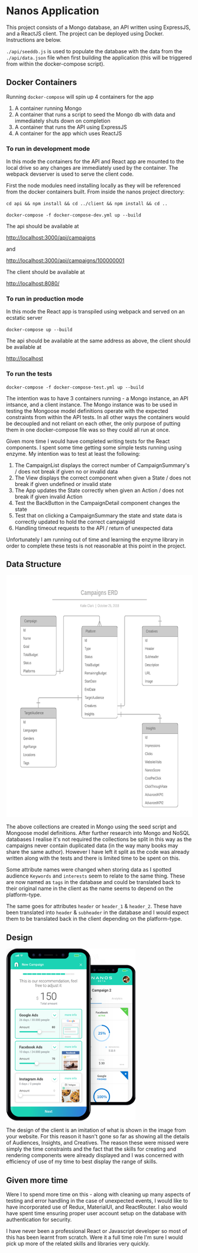 # Nanos Application

This project consists of a Mongo database, an API written using ExpressJS, and a ReactJS client. The 
project can be deployed using Docker. Instructions are below.

`./api/seeddb.js` is used to populate the database with the data from the `./api/data.json` file when 
first building the application (this will be triggered from within the docker-compose script).


## Docker Containers
Running `docker-compose` will spin up 4 containers for the app
1. A container running Mongo
2. A container that runs a script to seed the Mongo db with data and immediately shuts down on completion
3. A container that runs the API using ExpressJS
4. A container for the app which uses ReactJS

### To run in development mode
In this mode the containers for the API and React app are mounted to the local drive so any changes are 
immediately used by the container. The webpack devserver is used to serve the client code.

First the node modules need installing locally as they will be referenced from the docker containers
built. From inside the nanos project directory:

`cd api && npm install && cd ../client && npm install && cd ..`

`docker-compose -f docker-compose-dev.yml up --build`

The api should be available at

[http://localhost:3000/api/campaigns](http://localhost:3000/api/campaigns)

and

[http://localhost:3000/api/campaigns/100000001](http://localhost:3000/api/campaigns/100000001)

The client should be available at 

[http://localhost:8080/](http://localhost:8080/)

### To run in production mode
In this mode the React app is transpiled using webpack and served on an ecstatic server

`docker-compose up --build` 

The api should be available at the same address as above, the client should be available at 

[http://localhost](http://localhost)


### To run the tests

`docker-compose -f docker-compose-test.yml up --build`

The intention was to have 3 containers running - a Mongo instance, an API intsance, and a client 
instance. The Mongo instance was to be used in testing the Mongoose model definitions operate with the 
expected constraints from within the API tests. In all other ways the containers would be decoupled and 
not reliant on each other, the only purpose of putting them in one docker-compose file was so they could
all run at once.

Given more time I would have completed writing tests for the React components. I spent some time getting 
some simple tests running using enzyme. My intention was to test at least the following:
1. The CampaignList displays the correct number of CampaignSummary's / does not break if given no or 
invalid data
2. The View displays the correct component when given a State / does not break if given undefined or 
invalid state
3. The App updates the State correctly when given an Action / does not break if given invalid Action
4. Test the BackButton in the CampaignDetail component changes the state
5. Test that on clicking a CampaignSummary the state and state data is correctly updated to hold the 
correct campaignId
6. Handling timeout requests to the API / return of unexpected data

Unfortunately I am running out of time and learning the enzyme library in order to complete these tests 
is not reasonable at this point in the project.

## Data Structure
<img src="nanosCampaignERD.png" width="720px" height="655px" />

The above collections are created in Mongo using the seed script and Mongoose model definitions. After 
further research into Mongo and NoSQL databases I realise it's not required the collections be split in 
this way as the campaigns never contain duplicated data (in the way many books may share the same author). 
However I have left it split as the code was already written along with the tests and there is limited
time to be spent on this. 

Some attribute names were changed when storing data as I spotted audience `Keywords` and `interests` seem to 
relate to the same thing. These are now named as `tags` in the database and could be translated back to
their original name in the client as the name seems to depend on the platform-type.

The same goes for attributes `header` or `header_1` & `header_2`. These have been translated into `header` & 
`subheader` in the database and I would expect them to be translated back in the client depending on the
platform-type.

## Design

<img src="double-phones.png" width="350px" height="466px" />

The design of the client is an imitation of what is shown in the image from your website. For 
this reason it hasn't gone so far as showing all the details of Audiences, Insights, and Creatives. The
reason these were missed were simply the time constraints and the fact that the skills for creating and
rendering components were already displayed and I was concerned with efficiency of use of my time to best 
display the range of skills.

## Given more time

Were I to spend more time on this - along with cleaning up many aspects of testing and error handling in
the case of unexpected events, I would like to have incorporated use of Redux, MaterialUI, and ReactRouter. 
I also would have spent time ensuring proper user account setup on the database with authentication for 
security.

I have never been a professional React or Javascript developer so most of this has been learnt from 
scratch. Were it a full time role I'm sure I would pick up more of the related skills and libraries very
quickly.